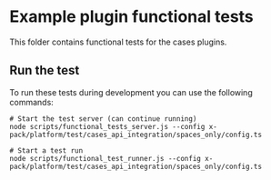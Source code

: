 # Example plugin functional tests

This folder contains functional tests for the cases plugins.

## Run the test

To run these tests during development you can use the following commands:

```
# Start the test server (can continue running)
node scripts/functional_tests_server.js --config x-pack/platform/test/cases_api_integration/spaces_only/config.ts

# Start a test run
node scripts/functional_test_runner.js --config x-pack/platform/test/cases_api_integration/spaces_only/config.ts
```
